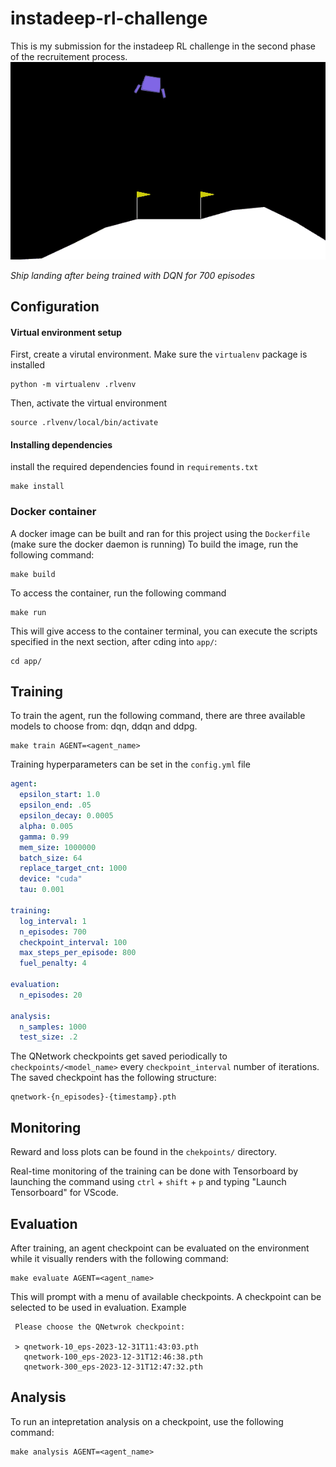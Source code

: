 # instadeep-rl-challenge
This is my submission for the instadeep RL challenge in the second phase of the recruitement process.
![Lunar-Landing GIF after training agent using DQN](./artefacts/successful_landing.gif)

*Ship landing after being trained with DQN for 700 episodes*


## Configuration

#### Virtual environment setup
First, create a virutal environment. Make sure the `virtualenv` package is installed
```SHELL
python -m virtualenv .rlvenv
```
Then, activate the virtual environment
```SHELL
source .rlvenv/local/bin/activate
```
#### Installing dependencies
install the required dependencies found in `requirements.txt`
```SHELL
make install
```

### Docker container
A docker image can be built and ran for this project using the `Dockerfile` (make sure the docker daemon is running)
To build the image, run the following command: 
```SHELL
make build
```
To access the container, run the following command
```SHELL
make run
```
This will give access to the container terminal, you can execute the scripts specified in the next section, after cding into `app/`:
```SHELL
cd app/
```

## Training
To train the agent, run the following command, there are three available models to choose from: dqn, ddqn and ddpg.
```SHELL
make train AGENT=<agent_name>
```


Training hyperparameters can be set in the `config.yml` file
```YAML
agent:
  epsilon_start: 1.0
  epsilon_end: .05
  epsilon_decay: 0.0005
  alpha: 0.005
  gamma: 0.99
  mem_size: 1000000
  batch_size: 64
  replace_target_cnt: 1000
  device: "cuda"
  tau: 0.001

training:
  log_interval: 1
  n_episodes: 700
  checkpoint_interval: 100
  max_steps_per_episode: 800
  fuel_penalty: 4

evaluation:
  n_episodes: 20

analysis:
  n_samples: 1000
  test_size: .2

```
The QNetwork checkpoints get saved periodically to `checkpoints/<model_name>` every `checkpoint_interval` number of iterations.
The saved checkpoint has the following structure:
```SHELL
qnetwork-{n_episodes}-{timestamp}.pth
```
## Monitoring
Reward and loss plots can be found in the `chekpoints/` directory.

Real-time monitoring of the training can be done with Tensorboard by launching the command using `ctrl` + `shift` + `p` and typing "Launch Tensorboard" for VScode.


## Evaluation
After training, an agent checkpoint can be evaluated on the environment while it visually renders with the following command:
```SHELL
make evaluate AGENT=<agent_name>
```

This will prompt with a menu of available checkpoints. A checkpoint can be selected to be used in evaluation. Example
```
 Please choose the QNetwrok checkpoint:

 > qnetwork-10_eps-2023-12-31T11:43:03.pth
   qnetwork-100_eps-2023-12-31T12:46:38.pth
   qnetwork-300_eps-2023-12-31T12:47:32.pth
```
## Analysis
To run an intepretation analysis on a checkpoint, use the following command:
```SHELL
make analysis AGENT=<agent_name>
```


